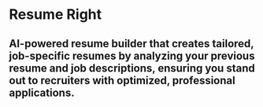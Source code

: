 # Resume Right

## AI-powered resume builder that creates tailored, job-specific resumes by analyzing your previous resume and job descriptions, ensuring you stand out to recruiters with optimized, professional applications.
